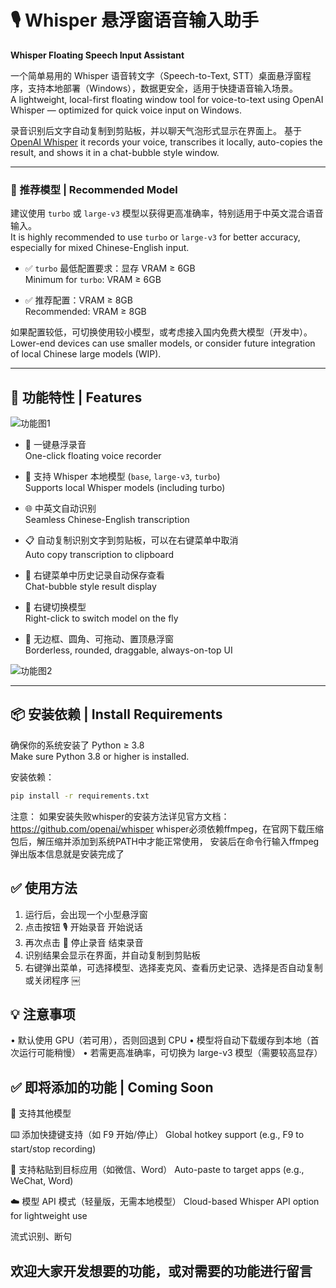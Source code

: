 # 🎙️ Whisper 悬浮窗语音输入助手  
**Whisper Floating Speech Input Assistant**

一个简单易用的 Whisper 语音转文字（Speech-to-Text, STT）桌面悬浮窗程序，支持本地部署（Windows），数据更安全，适用于快捷语音输入场景。  
A lightweight, local-first floating window tool for voice-to-text using OpenAI Whisper — optimized for quick voice input on Windows.

录音识别后文字自动复制到剪贴板，并以聊天气泡形式显示在界面上。  基于 [OpenAI Whisper](https://github.com/openai/whisper)
it records your voice, transcribes it locally, auto-copies the result, and shows it in a chat-bubble style window.

---

### 🚀 推荐模型 | Recommended Model

建议使用 `turbo` 或 `large-v3` 模型以获得更高准确率，特别适用于中英文混合语音输入。  
It is highly recommended to use `turbo` or `large-v3` for better accuracy, especially for mixed Chinese-English input.

- ✅ `turbo` 最低配置要求：显存 VRAM ≥ 6GB  
  Minimum for `turbo`: VRAM ≥ 6GB

- ✅ 推荐配置：VRAM ≥ 8GB  
  Recommended: VRAM ≥ 8GB

如果配置较低，可切换使用较小模型，或考虑接入国内免费大模型（开发中）。  
Lower-end devices can use smaller models, or consider future integration of local Chinese large models (WIP).

---

## 🎯 功能特性 | Features

![功能图1](https://github.com/user-attachments/assets/805b7edc-8c0d-417d-a9e7-c3dfee018605)

- 🎤 一键悬浮录音  
  One-click floating voice recorder

- 🧠 支持 Whisper 本地模型 (`base`, `large-v3`, `turbo`)  
  Supports local Whisper models (including turbo)

- 🌐 中英文自动识别  
  Seamless Chinese-English transcription

- 📋 自动复制识别文字到剪贴板，可以在右键菜单中取消  
  Auto copy transcription to clipboard

- 💬 右键菜单中历史记录自动保存查看  
  Chat-bubble style result display

- 🧩 右键切换模型  
  Right-click to switch model on the fly

- 🌈 无边框、圆角、可拖动、置顶悬浮窗  
  Borderless, rounded, draggable, always-on-top UI

![功能图2](https://github.com/user-attachments/assets/274580f7-42c2-4e82-8be5-b1167c2c1792)

---

## 📦 安装依赖 | Install Requirements

确保你的系统安装了 Python ≥ 3.8  
Make sure Python 3.8 or higher is installed.

安装依赖：

```bash
pip install -r requirements.txt
```
注意：
如果安装失败whisper的安装方法详见官方文档：https://github.com/openai/whisper
whisper必须依赖ffmpeg，在官网下载压缩包后，解压缩并添加到系统PATH中才能正常使用，
安装后在命令行输入ffmpeg弹出版本信息就是安装完成了

## ✅ 使用方法

1. 运行后，会出现一个小型悬浮窗
2. 点击按钮 🎙️ 开始录音 开始说话
3. 再次点击 🛑 停止录音 结束录音
4. 识别结果会显示在界面，并自动复制到剪贴板
5. 右键弹出菜单，可选择模型、选择麦克风、查看历史记录、选择是否自动复制或关闭程序
￼
## 💡 注意事项
• 默认使用 GPU（若可用），否则回退到 CPU
• 模型将自动下载缓存到本地（首次运行可能稍慢）
• 若需更高准确率，可切换为 large-v3 模型（需要较高显存）

## ✅ 即将添加的功能 | Coming Soon
🧠 支持其他模型

⌨️ 添加快捷键支持（如 F9 开始/停止）
Global hotkey support (e.g., F9 to start/stop recording)

📌 支持粘贴到目标应用（如微信、Word）
Auto-paste to target apps (e.g., WeChat, Word)


☁️ 模型 API 模式（轻量版，无需本地模型）
Cloud-based Whisper API option for lightweight use

流式识别、断句
## 欢迎大家开发想要的功能，或对需要的功能进行留言
